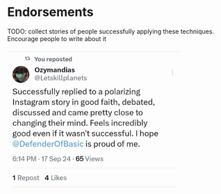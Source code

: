 # Endorsements

TODO: collect stories of people successfully applying these techniques. Encourage people to write about it

<a href="https://x.com/Letskillplanets/status/1836061195129807092"><img src="images/review_ozy.png" width="400"></a>
